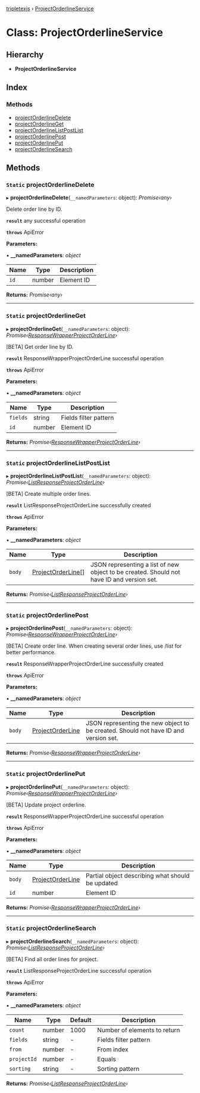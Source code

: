 [tripletexjs](../README.md) › [ProjectOrderlineService](projectorderlineservice.md)

# Class: ProjectOrderlineService

## Hierarchy

* **ProjectOrderlineService**

## Index

### Methods

* [projectOrderlineDelete](projectorderlineservice.md#static-projectorderlinedelete)
* [projectOrderlineGet](projectorderlineservice.md#static-projectorderlineget)
* [projectOrderlineListPostList](projectorderlineservice.md#static-projectorderlinelistpostlist)
* [projectOrderlinePost](projectorderlineservice.md#static-projectorderlinepost)
* [projectOrderlinePut](projectorderlineservice.md#static-projectorderlineput)
* [projectOrderlineSearch](projectorderlineservice.md#static-projectorderlinesearch)

## Methods

### `Static` projectOrderlineDelete

▸ **projectOrderlineDelete**(`__namedParameters`: object): *Promise‹any›*

Delete order line by ID.

**`result`** any successful operation

**`throws`** ApiError

**Parameters:**

▪ **__namedParameters**: *object*

Name | Type | Description |
------ | ------ | ------ |
`id` | number | Element ID |

**Returns:** *Promise‹any›*

___

### `Static` projectOrderlineGet

▸ **projectOrderlineGet**(`__namedParameters`: object): *Promise‹[ResponseWrapperProjectOrderLine](../interfaces/responsewrapperprojectorderline.md)›*

[BETA] Get order line by ID.

**`result`** ResponseWrapperProjectOrderLine successful operation

**`throws`** ApiError

**Parameters:**

▪ **__namedParameters**: *object*

Name | Type | Description |
------ | ------ | ------ |
`fields` | string | Fields filter pattern |
`id` | number | Element ID |

**Returns:** *Promise‹[ResponseWrapperProjectOrderLine](../interfaces/responsewrapperprojectorderline.md)›*

___

### `Static` projectOrderlineListPostList

▸ **projectOrderlineListPostList**(`__namedParameters`: object): *Promise‹[ListResponseProjectOrderLine](../interfaces/listresponseprojectorderline.md)›*

[BETA] Create multiple order lines.

**`result`** ListResponseProjectOrderLine successfully created

**`throws`** ApiError

**Parameters:**

▪ **__namedParameters**: *object*

Name | Type | Description |
------ | ------ | ------ |
`body` | [ProjectOrderLine](../interfaces/projectorderline.md)[] | JSON representing a list of new object to be created. Should not have ID and version set. |

**Returns:** *Promise‹[ListResponseProjectOrderLine](../interfaces/listresponseprojectorderline.md)›*

___

### `Static` projectOrderlinePost

▸ **projectOrderlinePost**(`__namedParameters`: object): *Promise‹[ResponseWrapperProjectOrderLine](../interfaces/responsewrapperprojectorderline.md)›*

[BETA] Create order line. When creating several order lines, use /list for better performance.

**`result`** ResponseWrapperProjectOrderLine successfully created

**`throws`** ApiError

**Parameters:**

▪ **__namedParameters**: *object*

Name | Type | Description |
------ | ------ | ------ |
`body` | [ProjectOrderLine](../interfaces/projectorderline.md) | JSON representing the new object to be created. Should not have ID and version set. |

**Returns:** *Promise‹[ResponseWrapperProjectOrderLine](../interfaces/responsewrapperprojectorderline.md)›*

___

### `Static` projectOrderlinePut

▸ **projectOrderlinePut**(`__namedParameters`: object): *Promise‹[ResponseWrapperProjectOrderLine](../interfaces/responsewrapperprojectorderline.md)›*

[BETA] Update project orderline.

**`result`** ResponseWrapperProjectOrderLine successful operation

**`throws`** ApiError

**Parameters:**

▪ **__namedParameters**: *object*

Name | Type | Description |
------ | ------ | ------ |
`body` | [ProjectOrderLine](../interfaces/projectorderline.md) | Partial object describing what should be updated |
`id` | number | Element ID |

**Returns:** *Promise‹[ResponseWrapperProjectOrderLine](../interfaces/responsewrapperprojectorderline.md)›*

___

### `Static` projectOrderlineSearch

▸ **projectOrderlineSearch**(`__namedParameters`: object): *Promise‹[ListResponseProjectOrderLine](../interfaces/listresponseprojectorderline.md)›*

[BETA] Find all order lines for project.

**`result`** ListResponseProjectOrderLine successful operation

**`throws`** ApiError

**Parameters:**

▪ **__namedParameters**: *object*

Name | Type | Default | Description |
------ | ------ | ------ | ------ |
`count` | number | 1000 | Number of elements to return |
`fields` | string | - | Fields filter pattern |
`from` | number | - | From index |
`projectId` | number | - | Equals |
`sorting` | string | - | Sorting pattern |

**Returns:** *Promise‹[ListResponseProjectOrderLine](../interfaces/listresponseprojectorderline.md)›*
